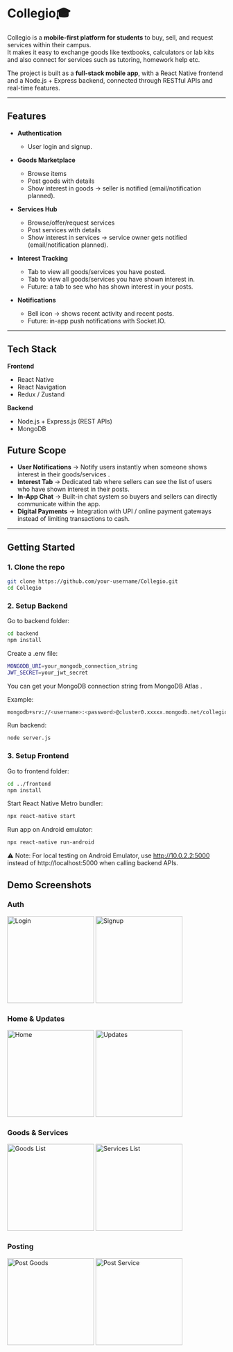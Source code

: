 # Collegio🎓

Collegio is a **mobile-first platform for students** to buy, sell, and request services within their campus.  
It makes it easy to exchange goods like textbooks, calculators or lab kits and also connect for services such as tutoring, homework help etc.  

The project is built as a **full-stack mobile app**, with a React Native frontend and a Node.js + Express backend, connected through RESTful APIs and real-time features.

---

##  Features

- **Authentication**
  - User login and signup.
  
- **Goods Marketplace**
  - Browse items 
  - Post goods with details 
  - Show interest in goods → seller is notified (email/notification planned).

- **Services Hub**
  - Browse/offer/request services 
  - Post services with details
  - Show interest in services → service owner gets notified (email/notification planned).  


- **Interest Tracking**
  - Tab to view all goods/services you have posted.
  - Tab to view all goods/services you have shown interest in.
  - Future: a tab to see who has shown interest in your posts.  

- **Notifications**
  - Bell icon → shows recent activity and recent posts.
  - Future: in-app push notifications with Socket.IO.

---

##  Tech Stack

**Frontend**  
- React Native 
- React Navigation 
- Redux / Zustand 

**Backend**  
- Node.js + Express.js (REST APIs)  
- MongoDB 

##  Future Scope

- **User Notifications** → Notify users instantly when someone shows interest in their goods/services .  
- **Interest Tab** → Dedicated tab where sellers can see the list of users who have shown interest in their posts.  
- **In-App Chat** → Built-in chat system so buyers and sellers can directly communicate within the app.  
- **Digital Payments** → Integration with UPI / online payment gateways instead of limiting transactions to cash.  

---

##  Getting Started

### 1. Clone the repo
```bash
git clone https://github.com/your-username/Collegio.git
cd Collegio
```

### 2. Setup Backend

Go to backend folder:
```bash
cd backend
npm install
```

Create a .env file:
```bash
MONGODB_URI=your_mongodb_connection_string
JWT_SECRET=your_jwt_secret
```

You can get your MongoDB connection string from MongoDB Atlas
.

Example:
```bash
mongodb+srv://<username>:<password>@cluster0.xxxxx.mongodb.net/collegioDB?retryWrites=true&w=majority
```

Run backend:
```bash
node server.js
```
### 3. Setup Frontend

Go to frontend folder:
```bash
cd ../frontend
npm install
```

Start React Native Metro bundler:
```bash
npx react-native start
```  

Run app on Android emulator:
```bash
npx react-native run-android
```

⚠️ Note: For local testing on Android Emulator, use http://10.0.2.2:5000 instead of http://localhost:5000 when calling backend APIs.  

## Demo Screenshots  

### Auth
<p float="left">
  <img src="./frontend/assets/Login.png" alt="Login" width="200" />
  <img src="./frontend/assets/Signup.png" alt="Signup" width="200" />
</p>

### Home & Updates
<p float="left">
  <img src="./frontend/assets/Home.png" alt="Home" width="200" />
  <img src="./frontend/assets/Updates.png" alt="Updates" width="200" />
</p>

### Goods & Services
<p float="left">
  <img src="./frontend/assets/GoodsList.png" alt="Goods List" width="200" />
  <img src="./frontend/assets/ServicesList.png" alt="Services List" width="200" />
</p>

### Posting
<p float="left">
  <img src="./frontend/assets/PostGoods.png" alt="Post Goods" width="200" />
  <img src="./frontend/assets/PostService.png" alt="Post Service" width="200" />
</p>



